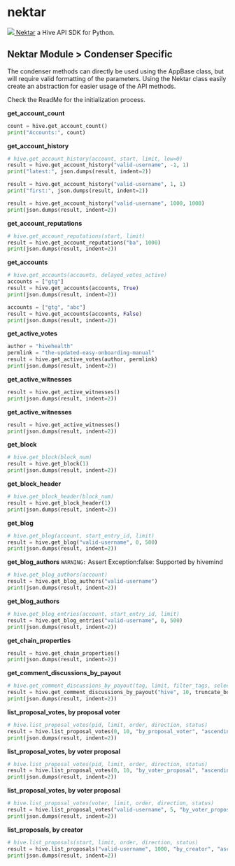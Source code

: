 # nektar
[![](https://images.hive.blog/20x20/https://images.ecency.com/DQmQBYsZc8G6awKZcVbonRsJBUWJ1HTZy3WuTaMXvBreyhj/4511507.png) Nektar](#) a Hive API SDK for Python.

## Nektar Module > Condenser Specific
The condenser methods can directly be used using the AppBase class, but will require valid formatting of the parameters. Using the Nektar class easily create an abstraction for easier usage of the API methods.

Check the ReadMe for the initialization process.

**get_account_count**
```python
count = hive.get_account_count()
print("Accounts:", count)
```

**get_account_history**
```python
# hive.get_account_history(account, start, limit, low=0)
result = hive.get_account_history("valid-username", -1, 1)
print("latest:", json.dumps(result, indent=2))

result = hive.get_account_history("valid-username", 1, 1)
print("first:", json.dumps(result, indent=2))

result = hive.get_account_history("valid-username", 1000, 1000)
print(json.dumps(result, indent=2))
```

**get_account_reputations**
```python
# hive.get_account_reputations(start, limit)
result = hive.get_account_reputations("ba", 1000)
print(json.dumps(result, indent=2))
```

**get_accounts**
```python
# hive.get_accounts(accounts, delayed_votes_active)
accounts = ["gtg"]
result = hive.get_accounts(accounts, True)
print(json.dumps(result, indent=2))

accounts = ["gtg", "abc"]
result = hive.get_accounts(accounts, False)
print(json.dumps(result, indent=2))
```

**get_active_votes**
```python
author = "hivehealth"
permlink = "the-updated-easy-onboarding-manual"
result = hive.get_active_votes(author, permlink)
print(json.dumps(result, indent=2))
```

**get_active_witnesses**
```python
result = hive.get_active_witnesses()
print(json.dumps(result, indent=2))
```

**get_active_witnesses**
```python
result = hive.get_active_witnesses()
print(json.dumps(result, indent=2))
```

**get_block**
```python
# hive.get_block(block_num)
result = hive.get_block(1)
print(json.dumps(result, indent=2))
```

**get_block_header**
```python
# hive.get_block_header(block_num)
result = hive.get_block_header(1)
print(json.dumps(result, indent=2))
```

**get_blog**
```python
# hive.get_blog(account, start_entry_id, limit)
result = hive.get_blog("valid-username", 0, 500)
print(json.dumps(result, indent=2))
```

**get_blog_authors**
`WARNING:` Assert Exception:false: Supported by hivemind 
```python
# hive.get_blog_authors(account)
result = hive.get_blog_authors("valid-username")
print(json.dumps(result, indent=2))
```

**get_blog_authors**
```python
# hive.get_blog_entries(account, start_entry_id, limit)
result = hive.get_blog_entries("valid-username", 0, 500)
print(json.dumps(result, indent=2))
```

**get_chain_properties**
```python
result = hive.get_chain_properties()
print(json.dumps(result, indent=2))
```

**get_comment_discussions_by_payout**
```python
# hive.get_comment_discussions_by_payout(tag, limit, filter_tags, select_authors, select_tags, truncate_body)
result = hive.get_comment_discussions_by_payout("hive", 10, truncate_body=0)
print(json.dumps(result, indent=2))
```

**list_proposal_votes, by proposal voter**
```python
# hive.list_proposal_votes(pid, limit, order, direction, status)
result = hive.list_proposal_votes(0, 10, "by_proposal_voter", "ascending", "all")
print(json.dumps(result, indent=2))
```

**list_proposal_votes, by voter proposal**
```python
# hive.list_proposal_votes(pid, limit, order, direction, status)
result = hive.list_proposal_votes(0, 10, "by_voter_proposal", "ascending", "all")
print(json.dumps(result, indent=2))
```

**list_proposal_votes, by voter proposal**
```python
# hive.list_proposal_votes(voter, limit, order, direction, status)
result = hive.list_proposal_votes("valid-username", 5, "by_voter_proposal", "descending", "active")
print(json.dumps(result, indent=2))
```

**list_proposals, by creator**
```python
# hive.list_proposals(start, limit, order, direction, status)
result = hive.list_proposals("valid-username", 1000, "by_creator", "ascending", "active")
print(json.dumps(result, indent=2))
```